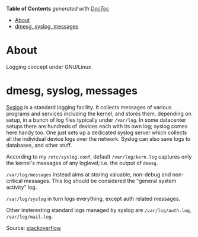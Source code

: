 <!-- START doctoc generated TOC please keep comment here to allow auto update -->
<!-- DON'T EDIT THIS SECTION, INSTEAD RE-RUN doctoc TO UPDATE -->
**Table of Contents**  *generated with [DocToc](https://github.com/thlorenz/doctoc)*

- [About](#about)
- [dmesg, syslog, messages](#dmesg-syslog-messages)

<!-- END doctoc generated TOC please keep comment here to allow auto update -->

# About

Logging concept under GNU/Linux

# dmesg, syslog, messages

[Syslog](http://en.wikipedia.org/wiki/Syslog) is a standard logging facility. It collects messages of various programs and services including the kernel, and stores them, depending on setup, in a bunch of log files typically under `/var/log`. In some datacenter setups there are hundreds of devices each with its own log; syslog comes here handy too. One just sets up a dedicated syslog server which collects all the individual device logs over the network. Syslog can also save logs to databases, and other stuff.

According to my `/etc/syslog.conf`, default `/var/log/kern.log` captures only the kernel's messages of any loglevel; i.e. the output of `dmesg`.

`/var/log/messages` instead aims at storing valuable, non-debug and non-critical messages. This log should be considered the "general system activity" log.

`/var/log/syslog` in turn logs everything, except auth related messages.

Other insteresting standard logs managed by syslog are `/var/log/auth.log`, `/var/log/mail.log`.

Source: [stackoverflow](http://askubuntu.com/questions/26237/difference-between-var-log-messages-var-log-syslog-and-var-log-kern-log)
